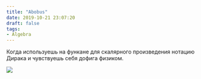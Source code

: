 ```yaml
---
title: "Abobus"
date: 2019-10-21 23:07:20
draft: false
tags:
- Algebra
---
```


Когда используешь на функане для скалярного произведения нотацию Дирака и чувствуешь себя дофига физиком.

![](https://sun9-84.userapi.com/impf/c855624/v855624769/135563/0FAHrGp3kZA.jpg?size=438x66&quality=96&sign=cb078d294ec23a2a63a6a801396c7873&c_uniq_tag=SfpHDgHHDAhfj6ZMlgc8hkZFgnyZQQwWm7-msM5Bayg&type=album)
